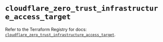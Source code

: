 # `cloudflare_zero_trust_infrastructure_access_target`

Refer to the Terraform Registry for docs: [`cloudflare_zero_trust_infrastructure_access_target`](https://registry.terraform.io/providers/cloudflare/cloudflare/4.49.0/docs/resources/zero_trust_infrastructure_access_target).
